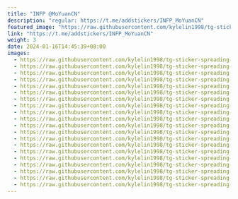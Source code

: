 ```yaml
---
title: "INFP @MoYuanCN"
description: "regular: https://t.me/addstickers/INFP_MoYuanCN"
featured_image: "https://raw.githubusercontent.com/kylelin1998/tg-sticker-spreading-worldwide-images/main/img/1d11515e-75af-42fa-968a-f3d8a11ec079.jpg"
link: "https://t.me/addstickers/INFP_MoYuanCN"
weight: 3
date: 2024-01-16T14:45:39+08:00
images:
  - https://raw.githubusercontent.com/kylelin1998/tg-sticker-spreading-worldwide-images/main/img/1d11515e-75af-42fa-968a-f3d8a11ec079.jpg
  - https://raw.githubusercontent.com/kylelin1998/tg-sticker-spreading-worldwide-images/main/img/395545e8-05c8-431e-8620-dc9a3a3a1ddd.jpg
  - https://raw.githubusercontent.com/kylelin1998/tg-sticker-spreading-worldwide-images/main/img/f5343dc2-1c4c-4d88-8871-3ad5bc8c5c41.jpg
  - https://raw.githubusercontent.com/kylelin1998/tg-sticker-spreading-worldwide-images/main/img/58d970a9-d32c-406e-b3bb-3b6f11d0de99.jpg
  - https://raw.githubusercontent.com/kylelin1998/tg-sticker-spreading-worldwide-images/main/img/ca4e4728-74df-4e5b-84cc-529525a9422d.jpg
  - https://raw.githubusercontent.com/kylelin1998/tg-sticker-spreading-worldwide-images/main/img/3ec4a49b-c3fc-4e00-8b6c-2c668a1c6a35.jpg
  - https://raw.githubusercontent.com/kylelin1998/tg-sticker-spreading-worldwide-images/main/img/a1c1dcfc-3645-4f26-bfc9-a211b3cfdc9a.jpg
  - https://raw.githubusercontent.com/kylelin1998/tg-sticker-spreading-worldwide-images/main/img/fdc8fb5c-2087-45e0-a225-8149da20073c.jpg
  - https://raw.githubusercontent.com/kylelin1998/tg-sticker-spreading-worldwide-images/main/img/a6a4dd53-1d9c-45ab-8cb1-e8e960cf8581.jpg
  - https://raw.githubusercontent.com/kylelin1998/tg-sticker-spreading-worldwide-images/main/img/6c748a59-36de-46e8-9950-56a5734f540e.jpg
  - https://raw.githubusercontent.com/kylelin1998/tg-sticker-spreading-worldwide-images/main/img/d4ad10f4-cd19-4499-a4cf-d5092a0023c5.jpg
  - https://raw.githubusercontent.com/kylelin1998/tg-sticker-spreading-worldwide-images/main/img/85bc60e7-3346-47dc-a4d8-e29bbb1ddd84.jpg
  - https://raw.githubusercontent.com/kylelin1998/tg-sticker-spreading-worldwide-images/main/img/ca1d0139-e5ff-4ee8-9430-f11ba9c5fa45.jpg
  - https://raw.githubusercontent.com/kylelin1998/tg-sticker-spreading-worldwide-images/main/img/231e54b1-c4fe-4f82-9395-c6a5b9e96ecc.jpg
  - https://raw.githubusercontent.com/kylelin1998/tg-sticker-spreading-worldwide-images/main/img/c05bf314-b00f-47a9-a02c-dac9bfe96ca9.jpg
  - https://raw.githubusercontent.com/kylelin1998/tg-sticker-spreading-worldwide-images/main/img/c285e0fe-be3a-4998-b573-6c007d308a2f.jpg
  - https://raw.githubusercontent.com/kylelin1998/tg-sticker-spreading-worldwide-images/main/img/9fad6c08-7317-450e-87d2-e02fa7edc0b8.jpg
  - https://raw.githubusercontent.com/kylelin1998/tg-sticker-spreading-worldwide-images/main/img/340f375a-be09-4afa-b4ce-9c1393bb3ab4.jpg
  - https://raw.githubusercontent.com/kylelin1998/tg-sticker-spreading-worldwide-images/main/img/97234573-3a6f-406f-92e3-72669aafa167.jpg
  - https://raw.githubusercontent.com/kylelin1998/tg-sticker-spreading-worldwide-images/main/img/c9da693f-0f6b-42bf-866b-eb1da5a6dd8d.jpg
---
```

